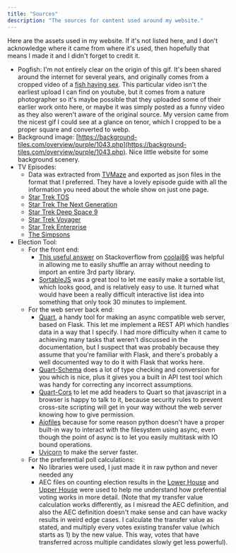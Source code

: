 ```yaml
---
title: "Sources"
description: "The sources for content used around my website."
---
```


Here are the assets used in my website. If it's not listed here, and I don't acknowledge where it came from where it's used, then hopefully that means I made it and I didn't forget to credit it.
- Pogfish: I'm not entirely clear on the origin of this gif. It's been shared around the internet for several years, and originally comes from a cropped video of a [fish having sex](https://www.youtube.com/watch?v=9V-9eOppBkg). This particular video isn't the earliest upload I can find on youtube, but it comes from a nature photographer so it's maybe possible that they uploaded some of their earlier work onto here, or maybe it was simply posted as a funny video as they also weren't aware of the original source. My version came from the nicest gif I could see at a glance on tenor, which I cropped to be a proper square and converted to webp.
- Background image: [https://background-tiles.com/overview/purple/1043.php](https://background-tiles.com/overview/purple/1043.php). Nice little website for some background scenery.
- TV Episodes:
    - Data was extracted from [TVMaze](https://www.tvmaze.com/) and exported as json files in the format that I preferred. They have a lovely episode guide with all the information you need about the whole show on just one page.
    - [Star Trek TOS](https://www.tvmaze.com/shows/490/star-trek/episodeguide)
    - [Star Trek The Next Generation](https://www.tvmaze.com/shows/491/star-trek-the-next-generation/episodeguide)
    - [Star Trek Deep Space 9](https://www.tvmaze.com/shows/493/star-trek-deep-space-nine/episodeguide)
    - [Star Trek Voyager](https://www.tvmaze.com/shows/492/star-trek-voyager/episodeguide)
    - [Star Trek Enterprise](https://www.tvmaze.com/shows/714/star-trek-enterprise/episodeguide)
    - [The Simpsons](https://www.tvmaze.com/shows/83/the-simpsons/episodeguide)
- Election Tool:
    - For the front end:
        - [This useful answer](https://stackoverflow.com/a/2450976) on Stackoverflow from [coolaj86](https://stackoverflow.com/users/151312/root-aj) was helpful in allowing me to easily shuffle an array without needing to import an entire 3rd party library.
        - [SortableJS](https://sortablejs.github.io/Sortable/) was a great tool to let me easily make a sortable list, which looks good, and is relatively easy to use. It turned what would have been a really difficult interactive list idea into something that only took 30 minutes to implement.
    - For the web server back end:
        - [Quart](https://github.com/pallets/quart), a handy tool for making an async compatible web server, based on Flask. This let me implement a REST API which handles data in a way that I specify. I had more difficulty when it came to achieving many tasks that weren't discussed in the documentation, but I suspect that was probably because they assume that you're familiar with Flask, and there's probably a well documented way to do it with Flask that works here.
        - [Quart-Schema](github.com/pgjones/quart-schema) does a lot of type checking and conversion for you which is nice, plus it gives you a built in API test tool which was handy for correcting any incorrect assumptions.
        - [Quart-Cors](https://github.com/pgjones/quart-cors) to let me add headers to Quart so that javascript in a browser is happy to talk to it, because security rules to prevent cross-site scripting will get in your way without the web server knowing how to give permission.
        - [Aiofiles](https://pypi.org/project/aiofiles/) because for some reason python doesn't have a proper built-in way to interact with the filesystem using async, even though the point of async is to let you easily multitask with IO bound operations.
        - [Uvicorn](https://www.uvicorn.org/) to make the server faster.
    - For the preferential poll calculations:
        - No libraries were used, I just made it in raw python and never needed any
        - AEC files on counting election results in the [Lower House](https://www.aec.gov.au/learn/files/poster-counting-hor-pref-voting.pdf) and [Upper House](https://www.aec.gov.au/learn/files/poster-count-senate-pref-voting.pdf) were used to help me understand how preferential voting works in more detail. (Note that my transfer value calculation works differently, as I misread the AEC definition, and also the AEC definition doesn't make sense and can have wacky results in weird edge cases. I calculate the transfer value as stated, and multiply every votes existing transfer value (which starts as 1) by the new value. This way, votes that have transferred across multiple candidates slowly get less powerful).
